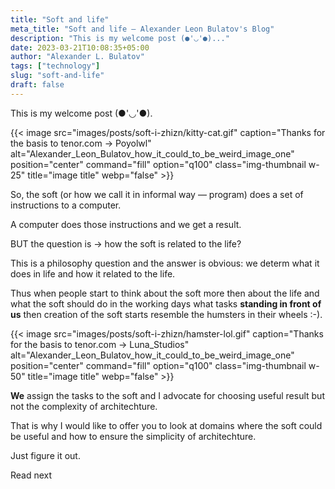 ```yaml
---
title: "Soft and life"
meta_title: "Soft and life — Alexander Leon Bulatov's Blog"
description: "This is my welcome post (●'◡'●)..."
date: 2023-03-21T10:08:35+05:00
author: "Alexander L. Bulatov"
tags: ["technology"]
slug: "soft-and-life"
draft: false
---
```


This is my welcome post (●'◡'●).

{{< image src="images/posts/soft-i-zhizn/kitty-cat.gif" caption="Thanks for the basis to tenor.com → Poyolwl" alt="Alexander_Leon_Bulatov_how_it_could_to_be_weird_image_one" position="center" command="fill" option="q100" class="img-thumbnail w-25" title="image title"  webp="false" >}}

So, the soft (or how we call it in informal way — program) does a set of instructions to a computer.

A computer does those instructions and we get a result.

BUT the question is → how the soft is related to the life?

This is a philosophy question and the answer is obvious: we determ what it does in life and how it related to the life.

Thus when people start to think about the soft more then about the life and what the soft should do in the working days what tasks <strong>standing in front of us</strong> then creation of the soft starts resemble the humsters in their wheels :-).

{{< image src="images/posts/soft-i-zhizn/hamster-lol.gif" caption="Thanks for the basis to tenor.com → Luna_Studios" alt="Alexander_Leon_Bulatov_how_it_could_to_be_weird_image_one" position="center" command="fill" option="q100" class="img-thumbnail w-50" title="image title"  webp="false" >}}

<strong>We</strong> assign the tasks to the soft and I advocate for choosing useful result but not the complexity of architechture.

That is why I would like to offer you to look at domains where the soft could be useful and how to ensure the simplicity of architechture.

Just figure it out.

<a typt="button" class="btn btn-outline-primary">Read next</a>